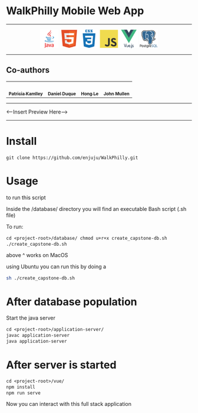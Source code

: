 # WalkPhilly Mobile Web App

---
<div align="center">
<img src="https://github.com/devicons/devicon/blob/master/icons/java/java-original-wordmark.svg" alt="Java" width="50" height="50"/>
<img src="https://github.com/devicons/devicon/blob/master/icons/html5/html5-original.svg" alt="HTML" width="50" height="50"/>
<img src="https://github.com/devicons/devicon/blob/master/icons/css3/css3-plain-wordmark.svg" alt="CSS" width="50" height="50"/>
<img src="https://github.com/devicons/devicon/blob/master/icons/javascript/javascript-original.svg" alt="JavaScript" width="50" height="50"/>
<img src="https://github.com/devicons/devicon/blob/master/icons/vuejs/vuejs-original-wordmark.svg" alt="VueJS" width="50" height="50"/>
<img src="https://github.com/devicons/devicon/blob/master/icons/postgresql/postgresql-original-wordmark.svg" alt="PostgreSQL" width="50" height="50"/>
</div>

---





## Co-authors


<table>
  <tr>
    <td align="center"><a href="https://github.com/enjuju"><img src="https://avatars.githubusercontent.com/u/105042739?v=4" width="100px;" alt=""/><br /><sub><b>Patricia Kamlley</b></sub></a></td>
    <td align="center"><a href="https://github.com/D-Duque"><img src="https://avatars.githubusercontent.com/u/117413139?v=4" width="100px;" alt=""/><br /><sub><b>Daniel Duque</b></sub></a></td>
    <td align="center"><a href="https://github.com/honglebs"><img src="https://avatars.githubusercontent.com/u/101665760?v=4" width="100px;" alt=""/><br /><sub><b>Hong Le</b></sub></a></td>
    <td align="center"><a href="https://github.com/emmascode"><img src="https://avatars.githubusercontent.com/u/117713421?v=4" width="100px;" alt=""/><br /><sub><b>John Mullen</b></sub></a></td>
  </tr>
</table>

---
<--Insert Preview Here-->

---

# Install

```
git clone https://github.com/enjuju/WalkPhilly.git
```

# Usage
to run this script

Inside the /database/ directory you will find an executable Bash script (.sh file)

To run:
```console
cd <project-root>/database/ chmod u+r+x create_capstone-db.sh ./create_capstone-db.sh
```
above ^ works on MacOS

using Ubuntu you can run this by doing a

```sh
sh ./create_capstone-db.sh
```

# After database population

Start the java server

```console
cd <project-root>/application-server/
javac application-server
java application-server
```

# After server is started

```console
cd <project-root>/vue/
npm install
npm run serve
```
Now you can interact with this full stack application
